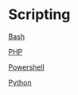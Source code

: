 # Scripting

[Bash](Scripting%20a973031f2a644f8d94c4a371f29016c0/Bash%2026806f420a6d4b05aaac55d591de74c9.md)

[PHP](Scripting%20a973031f2a644f8d94c4a371f29016c0/PHP%20d7e738e9af21466f9b8bba38942e3495.md)

[Powershell](Scripting%20a973031f2a644f8d94c4a371f29016c0/Powershell%20e5a2c3b673c1438b9b7e004ea9ee4118.md)

[Python](Scripting%20a973031f2a644f8d94c4a371f29016c0/Python%202cf4ff11ee83448e959c53c061166dd4.md)